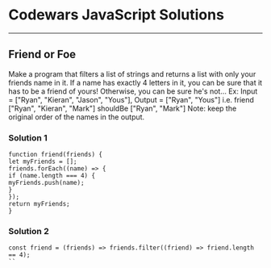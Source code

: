 # Codewars JavaScript Solutions

---

## Friend or Foe

Make a program that filters a list of strings and returns a list with only your friends name in it.
If a name has exactly 4 letters in it, you can be sure that it has to be a friend of yours! Otherwise, you can be sure he's not...
Ex: Input = ["Ryan", "Kieran", "Jason", "Yous"], Output = ["Ryan", "Yous"]
i.e.
friend ["Ryan", "Kieran", "Mark"] shouldBe ["Ryan", "Mark"]
Note: keep the original order of the names in the output.

### Solution 1

```
function friend(friends) {
let myFriends = [];
friends.forEach((name) => {
if (name.length === 4) {
myFriends.push(name);
}
});
return myFriends;
}
```

### Solution 2

```
const friend = (friends) => friends.filter((friend) => friend.length == 4);
``
```
